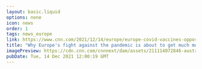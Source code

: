 ```yaml
---
layout: basic.liquid
options: none
icon: news
order: 1
tags: news_europe
link: https://www.cnn.com/2021/12/14/europe/europe-covid-vaccines-opposition-populism-intl/index.html
title: "Why Europe's fight against the pandemic is about to get much more dangerous "
imagePreview: https://cdn.cnn.com/cnnnext/dam/assets/211114072846-austria-lockdown-unvaccinated-intl-video-synd-2.jpg
pubDate: Tue, 14 Dec 2021 12:00:19 GMT
---
```

